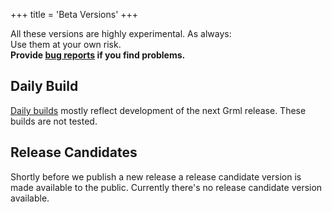 +++
title = 'Beta Versions'
+++

All these versions are highly experimental.
As always:<br>
Use them at your own risk.<br>
<b>Provide <a href="/bugs/">bug reports</a> if you find problems.</b>

## Daily Build

<a href="https://daily.grml.org/">Daily builds</a> mostly reflect development of the next Grml release.
These builds are not tested.

## Release Candidates

Shortly before we publish a new release a release candidate version is made available to the public.
Currently there's no release candidate version available.

<!--
The CURRENT RELEASE CANDIDATE is available for
<a href="/download/prerelease/">download NOW</a>.</p>
-->
